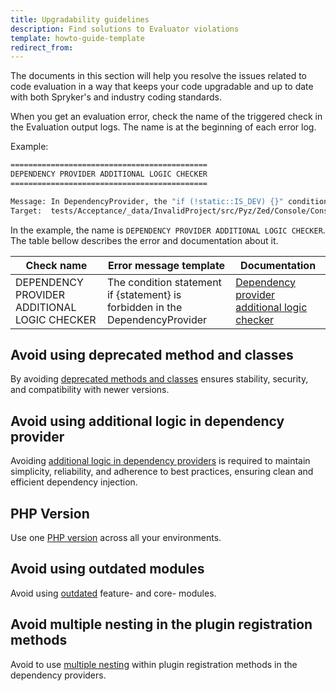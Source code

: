 ```yaml
---
title: Upgradability guidelines
description: Find solutions to Evaluator violations
template: howto-guide-template
redirect_from:
---
```


The documents in this section will help you resolve the issues related to code evaluation in a way that keeps your code upgradable and up to date with both Spryker's and industry coding standards.

When you get an evaluation error, check the name of the triggered check in the Evaluation output logs. The name is at the beginning of each error log.

Example:
```bash
============================================
DEPENDENCY PROVIDER ADDITIONAL LOGIC CHECKER
============================================

Message: In DependencyProvider, the "if (!static::IS_DEV) {}" conditional statement is forbidden.
Target:  tests/Acceptance/_data/InvalidProject/src/Pyz/Zed/Console/ConsoleDependencyProvider.php
```

In the example, the name is `DEPENDENCY PROVIDER ADDITIONAL LOGIC CHECKER`. The table bellow describes the error and documentation about it.

<div class="width-100">


| Check name  | Error message template                                                   | Documentation                                                                                                                                                                          |
| ----------- |--------------------------------------------------------------------------|----------------------------------------------------------------------------------------------------------------------------------------------------------------------------------------|
| DEPENDENCY PROVIDER ADDITIONAL LOGIC CHECKER | The condition statement if {statement} is forbidden in the DependencyProvider | [Dependency provider additional logic checker](/docs/scos/dev/guidelines/keeping-a-project-upgradable/upgradability-guidelines/additional-logic-in-dependency-provider.html) |

</div>


## Avoid using deprecated method and classes
By avoiding [deprecated methods and classes](https://docs.spryker.com/docs/scos/dev/updating-spryker/updating-spryker.html) ensures stability, security, and compatibility with newer versions.

## Avoid using additional logic in dependency provider
Avoiding [additional logic in dependency providers](https://docs.spryker.com/docs/scos/dev/guidelines/keeping-a-project-upgradable/upgradability-guidelines/additional-logic-in-dependency-provider.html) is required to maintain simplicity, reliability, and adherence to best practices, ensuring clean and efficient dependency injection.

## PHP Version
Use one [PHP version](https://docs.spryker.com/docs/scos/dev/guidelines/keeping-a-project-upgradable/upgradability-guidelines/php-version.html) across all your environments.

## Avoid using outdated modules
Avoid using [outdated](https://docs.spryker.com/docs/scos/dev/guidelines/keeping-a-project-upgradable/upgradability-guidelines/minimum-allowed-shop-version.html) feature- and core- modules.

## Avoid multiple nesting in the plugin registration methods 
Avoid to use [multiple nesting](https://docs.spryker.com/docs/scos/dev/guidelines/keeping-a-project-upgradable/upgradability-guidelines/multidimensional-array.html) within plugin registration methods in the dependency providers.






